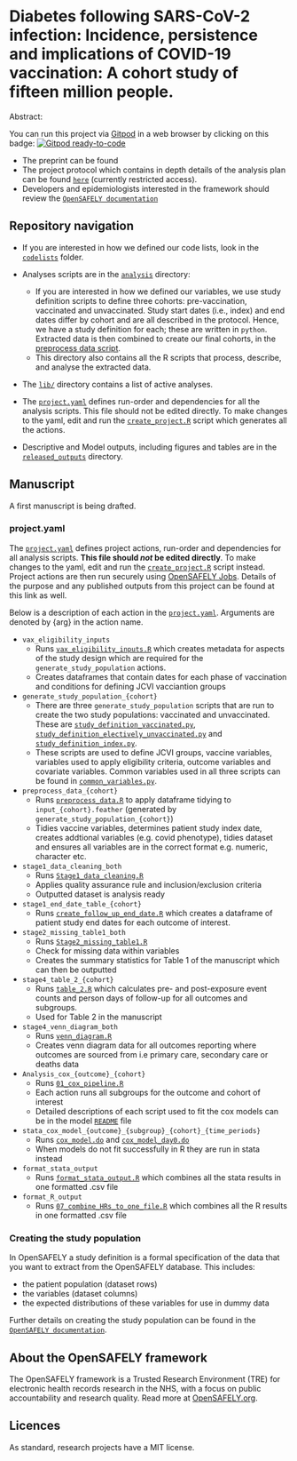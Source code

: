 # Diabetes following SARS-CoV-2 infection: Incidence, persistence and implications of COVID-19 vaccination: A cohort study of fifteen million people.

Abstract:

You can run this project via [Gitpod](https://gitpod.io) in a web browser by clicking on this badge: [![Gitpod ready-to-code](https://img.shields.io/badge/Gitpod-ready--to--code-908a85?logo=gitpod)](https://gitpod.io/#https://github.com/opensafely/post-covid-vaccinated)

-   The preprint can be found
-   The project protocol which contains in depth details of the analysis plan can be found [`here`](https://uob.sharepoint.com/:w:/r/teams/grp-ehr/_layouts/15/Doc.aspx?sourcedoc=%7BEF4D8C0D-B811-4A56-9A03-030E6A32DCC5%7D&file=post-covid-vaccinated.docx&action=default&mobileredirect=true) (currently restricted access).
-   Developers and epidemiologists interested in the framework should review the [`OpenSAFELY documentation`](https://docs.opensafely.org/)

## Repository navigation

-   If you are interested in how we defined our code lists, look in the [`codelists`](./codelists) folder.

-   Analyses scripts are in the [`analysis`](./analysis) directory:

    -   If you are interested in how we defined our variables, we use study definition scripts to define three cohorts: pre-vaccination, vaccinated and unvaccinated. Study start dates (i.e., index) and end dates differ by cohort and are all described in the protocol. Hence, we have a study definition for each; these are written in `python`. Extracted data is then combined to create our final cohorts, in the [preprocess data script](analysis/preprocess_data.R).
    -   This directory also contains all the R scripts that process, describe, and analyse the extracted data.

-   The [`lib/`](./lib) directory contains a list of active analyses.

-   The [`project.yaml`](.project.yaml) defines run-order and dependencies for all the analysis scripts. This file should not be edited directly. To make changes to the yaml, edit and run the [`create_project.R`](./analysis/create_project.R) script which generates all the actions.

-   Descriptive and Model outputs, including figures and tables are in the [`released_outputs`](./release_outputs) directory.

## Manuscript

A first manuscript is being drafted.

### project.yaml

The [`project.yaml`](./project.yaml) defines project actions, run-order and dependencies for all analysis scripts. **This file should *not* be edited directly**. To make changes to the yaml, edit and run the [`create_project.R`](./analysis/create_project.R) script instead. Project actions are then run securely using [OpenSAFELY Jobs](https://jobs.opensafely.org/repo/https%253A%252F%252Fgithub.com%252Fopensafely%252Fpost-covid-vaccinated). Details of the purpose and any published outputs from this project can be found at this link as well.

Below is a description of each action in the [`project.yaml`](./project.yaml). Arguments are denoted by {arg} in the action name.

-   `vax_eligibility_inputs`
    -   Runs [`vax_eligibility_inputs.R`](./analysis/vax_eligibility_inputs.R) which creates metadata for aspects of the study design which are required for the `generate_study_population` actions.
    -   Creates dataframes that contain dates for each phase of vaccination and conditions for defining JCVI vacciantion groups
-   `generate_study_population_{cohort}`
    -   There are three `generate_study_population` scripts that are run to create the two study populations: vaccinated and unvaccinated. These are [`study_definition_vaccinated.py`](./analysis/study_definition_vaccinated.py), [`study_definition_electively_unvaccinated.py`](./analysis/study_definition_electively_unvaccinated.py) and [`study_definition_index.py`](./analysis/study_definition_index.py).
    -   These scripts are used to define JCVI groups, vaccine variables, variables used to apply eligibility criteria, outcome variables and covariate variables. Common variables used in all three scripts can be found in [`common_variables.py`](./analysis/common_variables.py).
-   `preprocess_data_{cohort}`
    -   Runs [`preprocess_data.R`](./analysis/preprocess/preprocess_data.R) to apply dataframe tidying to `input_{cohort}.feather` (generated by `generate_study_population_{cohort}`)
    -   Tidies vaccine variables, determines patient study index date, creates addtional variables (e.g. covid phenotype), tidies dataset and ensures all variables are in the correct format e.g. numeric, character etc.
-   `stage1_data_cleaning_both`
    -   Runs [`Stage1_data_cleaning.R`](./analysis/preprocess/Stage1_data_cleaning.R)
    -   Applies quality assurance rule and inclusion/exclusion criteria
    -   Outputted dataset is analysis ready
-   `stage1_end_date_table_{cohort}`
    -   Runs [`create_follow_up_end_date.R`](./analysis/preprocess/create_follow_up_end_date.R) which creates a dataframe of patient study end dates for each outcome of interest.
-   `stage2_missing_table1_both`
    -   Runs [`Stage2_missing_table1.R`](./analysis/descriptives/Stage2_missing_table1.R)
    -   Check for missing data within variables
    -   Creates the summary statistics for Table 1 of the manuscript which can then be outputted
-   `stage4_table_2_{cohort}`
    -   Runs [`table_2.R`](./analysis/descriptives/table_2.R) which calculates pre- and post-exposure event counts and person days of follow-up for all outcomes and subgroups.
    -   Used for Table 2 in the manuscript
-   `stage4_venn_diagram_both`
    -   Runs [`venn_diagram.R`](./anlaysis/descriptives/venn_diagram.R)
    -   Creates venn diagram data for all outcomes reporting where outcomes are sourced from i.e primary care, secondary care or deaths data
-   `Analysis_cox_{outcome}_{cohort}`
    -   Runs [`01_cox_pipeline.R`](./analysis/model/01_cox_pipeline.R)
    -   Each action runs all subgroups for the outcome and cohort of interest
    -   Detailed descriptions of each script used to fit the cox models can be in the model [`README`](./analysis/model/README_model_scripts.md) file
-   `stata_cox_model_{outcome}_{subgroup}_{cohort}_{time_periods}`
    -   Runs [`cox_model.do`](./analysis/cox_model.do) and [`cox_model_day0.do`](./analysis/cox_model_day0.do)
    -   When models do not fit successfully in R they are run in stata instead
-   `format_stata_output`
    -   Runs [`format_stata_output.R`](./analysis/format_stata_output.R) which combines all the stata results in one formatted .csv file
-   `format_R_output`
    -   Runs [`07_combine_HRs_to_one_file.R`](./analysis/model/07_combine_HRs_to_one_file.R) which combines all the R results in one formatted .csv file

### Creating the study population

In OpenSAFELY a study definition is a formal specification of the data that you want to extract from the OpenSAFELY database. This includes:

-   the patient population (dataset rows)
-   the variables (dataset columns)
-   the expected distributions of these variables for use in dummy data

Further details on creating the study population can be found in the [`OpenSAFELY documentation`](https://docs.opensafely.org/study-def/).

## About the OpenSAFELY framework

The OpenSAFELY framework is a Trusted Research Environment (TRE) for electronic health records research in the NHS, with a focus on public accountability and research quality. Read more at [OpenSAFELY.org](https://opensafely.org).

## Licences

As standard, research projects have a MIT license.
